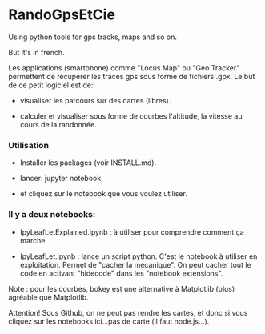 # RandoGpsEtCie
Using python tools for gps tracks, maps and so on.

But it's in french.

Les applications (smartphone) comme "Locus Map" ou "Geo Tracker" permettent de récupérer les traces gps sous forme de fichiers .gpx. Le but de ce petit logiciel est de:

- visualiser les parcours sur des cartes (libres).

- calculer et visualiser sous forme de courbes l'altitude, la vitesse au cours de la randonnée.



### Utilisation ###

- Installer les packages (voir INSTALL.md).

- lancer: jupyter notebook

- et cliquez sur le notebook que vous voulez utiliser.

### Il y a deux notebooks: ###

- IpyLeafLetExplained.ipynb : à utiliser pour comprendre comment ça marche.

- IpyLeafLet.ipynb : lance un script python.
  C'est le notebook à utiliser en  exploitation.
  Permet de "cacher la mécanique". On peut cacher tout le code en activant
  "hidecode" dans les "notebook extensions". 

Note : pour les courbes, bokey est une alternative à Matplotlib (plus) agréable que Matplotlib.


 Attention! Sous Github, on ne peut pas rendre les cartes, et donc si vous cliquez sur les notebooks ici...pas de carte (il faut node.js...).

